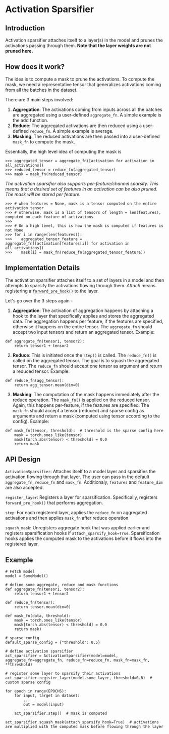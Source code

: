 # Activation Sparsifier

## Introduction
Activation sparsifier attaches itself to a layer(s) in the model and prunes the activations passing through them. **Note that the layer weights are not pruned here.**

## How does it work?
The idea is to compute a mask to prune the activations. To compute the mask, we need a representative tensor that generalizes activations coming from all the batches in the dataset.

There are 3 main steps involved:
1. **Aggregation**: The activations coming from inputs across all the batches are aggregated using a user-defined `aggregate_fn`.
A simple example is the add function.
2. **Reduce**: The aggregated activations are then reduced using a user-defined `reduce_fn`. A simple example is average.
3. **Masking**: The reduced activations are then passed into a user-defined `mask_fn` to compute the mask.

Essentially, the high level idea of computing the mask is

```
>>> aggregated_tensor = aggregate_fn([activation for activation in all_activations])
>>> reduced_tensor = reduce_fn(aggregated_tensor)
>>> mask = mask_fn(reduced_tensor)
```

*The activation sparsifier also supports per-feature/channel sparsity. This means that a desired set of features in an activation can be also pruned. The mask will be stored per feature.*

```
>>> # when features = None, mask is a tensor computed on the entire activation tensor
>>> # otherwise, mask is a list of tensors of length = len(features), computed on each feature of activations
>>>
>>> # On a high level, this is how the mask is computed if features is not None
>>> for i in range(len(features)):
>>>    aggregated_tensor_feature = aggregate_fn([activation[features[i]] for activation in all_activations])
>>>    mask[i] = mask_fn(reduce_fn(aggregated_tensor_feature))
```

## Implementation Details
The activation sparsifier attaches itself to a set of layers in a model and then attempts to sparsify the activations flowing through them. *Attach* means registering a [`forward_pre_hook()`](https://pytorch.org/docs/stable/_modules/torch/nn/modules/module.html#register_forward_pre_hook) to the layer.

Let's go over the 3 steps again -
1. **Aggregation**: The activation of aggregation happens by attaching a hook to the layer that specifically applies and stores the aggregated data. The aggregation happens per feature, if the features are specified, otherwise it happens on the entire tensor.
The `aggregate_fn` should accept two input tensors and return an aggregated tensor. Example:
```
def aggregate_fn(tensor1, tensor2):
    return tensor1 + tensor2
```

2. **Reduce**: This is initiated once the `step()` is called. The `reduce_fn()` is called on the aggregated tensor. The goal is to squash the aggregated tensor.
The `reduce_fn` should accept one tensor as argument and return a reduced tensor. Example:
```
def reduce_fn(agg_tensor):
    return agg_tensor.mean(dim=0)
```

3. **Masking**: The computation of the mask happens immediately after the reduce operation. The `mask_fn()` is applied on the reduced tensor. Again, this happens per-feature, if the features are specified.
The `mask_fn` should accept a tensor (reduced) and sparse config as arguments and return a mask (computed using tensor according to the config). Example:
```
def mask_fn(tensor, threshold):  # threshold is the sparse config here
    mask = torch.ones_like(tensor)
    mask[torch.abs(tensor) < threshold] = 0.0
    return mask
```

## API Design
`ActivationSparsifier`: Attaches itself to a model layer and sparsifies the activation flowing through that layer. The user can pass in the default `aggregate_fn`, `reduce_fn` and `mask_fn`. Additionaly, `features` and `feature_dim` are also accepted.

`register_layer`: Registers a layer for sparsification. Specifically, registers `forward_pre_hook()` that performs aggregation.

`step`: For each registered layer, applies the `reduce_fn` on aggregated activations and then applies `mask_fn` after reduce operation.

`squash_mask`: Unregisters aggregate hook that was applied earlier and registers sparsification hooks if `attach_sparsify_hook=True`. Sparsification hooks applies the computed mask to the activations before it flows into the registered layer.

## Example

```
# Fetch model
model = SomeModel()

# define some aggregate, reduce and mask functions
def aggregate_fn(tensor1, tensor2):
    return tensor1 + tensor2

def reduce_fn(tensor):
    return tensor.mean(dim=0)

def mask_fn(data, threshold):
    mask = torch.ones_like(tensor)
    mask[torch.abs(tensor) < threshold] = 0.0
    return mask)

# sparse config
default_sparse_config = {"threshold": 0.5}

# define activation sparsifier
act_sparsifier = ActivationSparsifier(model=model, aggregate_fn=aggregate_fn, reduce_fn=reduce_fn, mask_fn=mask_fn, **threshold)

# register some layer to sparsify their activations
act_sparsifier.register_layer(model.some_layer, threshold=0.8)  # custom sparse config

for epoch in range(EPOCHS):
    for input, target in dataset:
        ...
        out = model(input)
        ...
    act_sparsifier.step()  # mask is computed

act_sparsifier.squash_mask(attach_sparsify_hook=True)  # activations are multiplied with the computed mask before flowing through the layer
```
